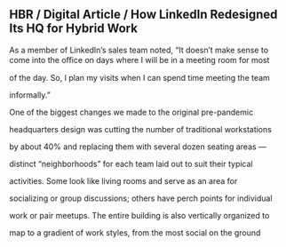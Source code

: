 ## HBR / Digital Article / How LinkedIn Redesigned Its HQ for Hybrid Work

As a member of LinkedIn’s sales team noted, “It doesn’t make sense to come into the oﬃce on days where I will be in a meeting room for most

of the day. So, I plan my visits when I can spend time meeting the team

informally.”

One of the biggest changes we made to the original pre-pandemic

headquarters design was cutting the number of traditional workstations

by about 40% and replacing them with several dozen seating areas —

distinct “neighborhoods” for each team laid out to suit their typical

activities. Some look like living rooms and serve as an area for

socializing or group discussions; others have perch points for individual

work or pair meetups. The entire building is also vertically organized to

map to a gradient of work styles, from the most social on the ground